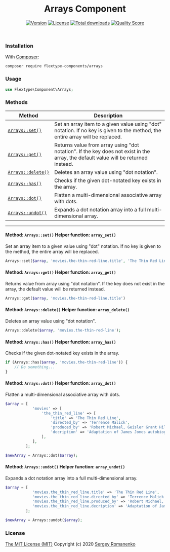 <h1 align="center">Arrays Component</h1>

<p align="center">
<a href="https://github.com/flextype-components/arrays/releases"><img alt="Version" src="https://img.shields.io/github/release/flextype-components/arrays.svg?label=version&color=green"></a> <a href="https://github.com/flextype-components/arrays"><img src="https://img.shields.io/badge/license-MIT-blue.svg?color=green" alt="License"></a> <a href="https://github.com/flextype-components/arrays"><img src="https://img.shields.io/github/downloads/flextype-components/arrays/total.svg?color=green" alt="Total downloads"></a> <a href="https://scrutinizer-ci.com/g/flextype-components/arrays?branch=master"><img src="https://img.shields.io/scrutinizer/g/flextype-components/arrays.svg?branch=master&color=green" alt="Quality Score"></a>
</p>
<br>

### Installation

With [Composer](https://getcomposer.org):

```
composer require flextype-components/arrays
```

### Usage

```php
use Flextype\Component\Arrays;
```

### Methods

| Method | Description |
|---|---|
| <a href="#array_set">`Arrays::set()`</a> | Set an array item to a given value using "dot" notation. If no key is given to the method, the entire array will be replaced. |
| <a href="#array_get">`Arrays::get()`</a> | Returns value from array using "dot notation". If the key does not exist in the array, the default value will be returned instead. |
| <a href="#array_delete">`Arrays::delete()`</a> | Deletes an array value using "dot notation". |
| <a href="#array_has">`Arrays::has()`</a> | Checks if the given dot-notated key exists in the array. |
| <a href="#array_dot">`Arrays::dot()`</a> | Flatten a multi-dimensional associative array with dots. |
| <a href="#array_undot">`Arrays::undot()`</a> | Expands a dot notation array into a full multi-dimensional array. |

<hr>

#### <a name="array_set"></a> Method: `Arrays::set()` Helper function: `array_set()`

Set an array item to a given value using "dot" notation. If no key is given to the method, the entire array will be replaced.

```php
Arrays::set($array, 'movies.the-thin-red-line.title', 'The Thin Red Line');
```

#### <a name="array_get"></a> Method: `Arrays::get()` Helper function: `array_get()`

Returns value from array using "dot notation".
If the key does not exist in the array, the default value will be returned instead.

```php
Arrays::get($array, 'movies.the-thin-red-line.title')
```

#### <a name="array_delete"></a> Method: `Arrays::delete()` Helper function: `array_delete()`

Deletes an array value using "dot notation".

```php
Arrays::delete($array, 'movies.the-thin-red-line');
```

#### <a name="array_has"></a> Method: `Arrays::has()` Helper function: `array_has()`

Checks if the given dot-notated key exists in the array.

```php
if (Arrays::has($array, 'movies.the-thin-red-line')) {
    // Do something...
}
```


#### <a name="array_dot"></a> Method: `Arrays::dot()` Helper function: `array_dot()`

Flatten a multi-dimensional associative array with dots.

```php
$array = [
            'movies' => [
                'the_thin_red_line' => [
                    'title' => 'The Thin Red Line',
                    'directed_by' => 'Terrence Malick',
                    'produced_by' => 'Robert Michael, Geisler Grant Hill, John Roberdeau',
                    'decription' => 'Adaptation of James Jones autobiographical 1962 novel, focusing on the conflict at Guadalcanal during the second World War.',
                ],
            ],
         ];

$newArray = Arrays::dot($array);
```


#### <a name="array_undot"></a> Method: `Arrays::undot()` Helper function: `array_undot()`

Expands a dot notation array into a full multi-dimensional array.

```php
$array = [
            'movies.the_thin_red_line.title' => 'The Thin Red Line',
            'movies.the_thin_red_line.directed_by' => 'Terrence Malick',
            'movies.the_thin_red_line.produced_by' => 'Robert Michael, Geisler Grant Hill, John Roberdeau',
            'movies.the_thin_red_line.decription' => 'Adaptation of James Jones autobiographical 1962 novel, focusing on the conflict at Guadalcanal during the second World War.',
         ];

$newArray = Arrays::undot($array);
```

### License
[The MIT License (MIT)](https://github.com/flextype-components/arrays/blob/master/LICENSE.txt)
Copyright (c) 2020 [Sergey Romanenko](https://github.com/Awilum)
